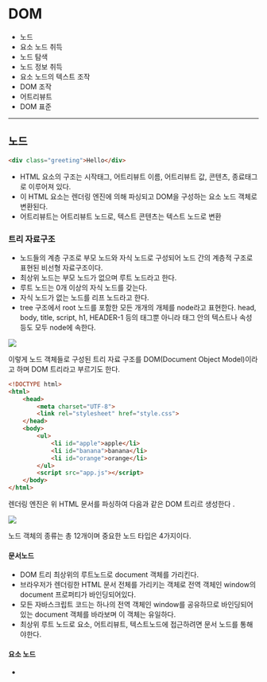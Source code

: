 # DOM
- 노드
- 요소 노드 취득
- 노드 탐색 
- 노드 정보 취득 
- 요소 노드의 텍스트 조작
- DOM 조작
- 어트리뷰트 
- DOM 표준 
---
## 노드 
```html
<div class="greeting">Hello</div>
```
- HTML 요소의 구조는 시작태그, 어트리뷰트 이름, 어트리뷰트 값, 콘텐츠, 종료태그로 이루어져 있다.
- 이 HTML 요소는 렌더링 엔진에 의해 파싱되고 DOM을 구성하는 요소 노드 객체로 변환된다. 
- 어트리뷰트는 어트리뷰트 노드로, 텍스트 콘텐츠는 텍스트 노드로 변환
### 트리 자료구조 
- 노드들의 계층 구조로 부모 노드와 자식 노드로 구성되어 노드 간의 계층적 구조로 표현된 비선형 자료구조이다.
- 최상위 노드는 부모 노드가 없으며 루트 노드라고 한다.
- 루트 노드는 0개 이상의 자식 노드를 갖는다.
- 자식 노드가 없는 노드를 리프 노드라고 한다. 
- tree 구조에서 root 노드를 포함한 모든 개개의 개체를 node라고 표현한다.
head, body, title, script, h1, HEADER-1 등의 태그뿐 아니라 태그 안의 텍스트나 속성 등도 모두 node에 속한다.

<img src="https://media.vlpt.us/images/solmii/post/b9b74817-bebb-4f8f-8e7e-cd0ae796761d/image.png">

이렇게 노드 객체들로 구성된 트리 자료 구조를 DOM(Document Object Model)이라고 하며 DOM 트리라고 부르기도 한다. 

```html
<!DOCTYPE html>
<html>
    <head>
        <meta charset="UTF-8">
        <link rel="stylesheet" href="style.css">
    </head>
    <body>
        <ul>
            <li id="apple">apple</li>
            <li id="banana">banana</li>
            <li id="orange">orange</li>
        </ul>
        <script src="app.js"></script>
    </body>
</html>
```
렌더링 엔진은 위 HTML 문서를 파싱하여 다음과 같은 DOM 트리르 생성한다 .

<img src="https://user-images.githubusercontent.com/89507327/152559864-5d03605d-9bf6-4b12-9fa5-fa6b7cfb6b92.jpeg">

노드 객체의 종류는 총 12개이며 중요한 노드 타입은 4가지이다.
#### 문서노드 
 - DOM 트리 최상위의 루트노드로 document 객체를 가리킨다.
 - 브라우저가 렌더링한 HTML 문서 전체를 가리키는 객체로 전역 객체인 window의 document 프로퍼티가 바인딩되어있다. 
 - 모든 자바스크립트 코드는 하나의 전역 객체인 window를 공유하므로 바인딩되어 있는 document 객체를 바라보며 이 객체는 유일하다. 
 - 최상위 루트 노드로 요소, 어트리뷰트, 텍스트노드에 접근하려면 문서 노드를 통해야한다.
#### 요소 노드 
- 